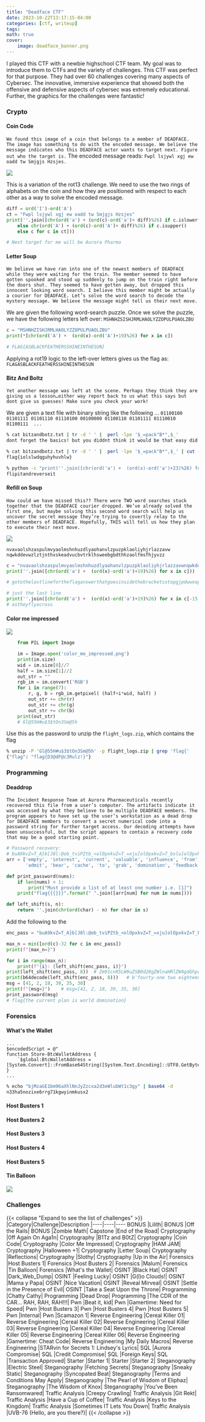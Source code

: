```yaml
---
title: "Deadface CTF"
date: 2023-10-22T13:17:15-04:00
categories: [ctf, writeup]
tags:
math: true
cover:
    image: deadface_banner.png
---
```

I played this CTF with a newbie highschool CTF team. My goal was to introduce them to CTFs and the variety of challenges. This CTF was perfect for that purpose. They had over 60 challenges covering many aspects of Cybersec. The innovative, immersive experience that showed both the offensive and defensive aspects of cybersec was extremely educational. Further, the graphics for the challenges were fantastic!

### Crypto
#### Coin Code 
`We found this image of a coin that belongs to a member of DEADFACE. The image has something to do with the encoded message. We believe the message indicates who this DEADFACE actor wants to target next. Figure out who the target is.`
The encoded message reads: `Fwpl lsjywl xgj ew oadd tw Smjgjs Hzsjes.`

![](coin.jpg)

This is a variation of the rot13 challenge. We need to use the two rings of alphabets on the coin and how they are positioned with respect to each other as a way to solve the encoded message.

```python
diff = ord('I')-ord('A')
ct = "Fwpl lsjywl xgj ew oadd tw Smjgjs Hzsjes"
print(''.join([chr(ord('a') + (ord(c)-ord('a')+ diff)%26) if c.islower() 
    else chr(ord('A') + (ord(c)-ord('A')+ diff)%26) if c.isupper() 
    else c for c in ct]))

# Next target for me will be Aurora Pharma
```
#### Letter Soup
`We believe we have ran into one of the newest members of DEADFACE while they were waiting for the train. The member seemed to have gotten spooked and stood up suddenly to jump on the train right before the doors shut. They seemed to have gotten away, but dropped this innocent looking word search. I believe this member might be actually a courier for DEADFACE. Let’s solve the word search to decode the mystery message. We believe the message might tell us their next move.`

We are given the following word-search puzzle. Once we solve the puzzle, we have the following letters left over: `MSHNHZSISHJRMLHAOLYZZOPULPUAOLZBU`

```python
c = "MSHNHZISHJRMLHAOLYZZOPULPUAOLZBU"
print(*[chr(ord('A') +  (ord(x)-ord('A')+19)%26) for x in c])

# FLAG{ASBLACKFEATHERSSHINEINTHESUN}
```
Applying a rot19 logic to the left-over letters gives us the flag as:
`FLAGASBLACKFEATHERSSHINEINTHESUN`


#### Bitz And Boltz
`Yet another message was left at the scene. Perhaps they think they are giving us a lesson…either way report back to us what this says but dont give us guesses! Make sure you check your work!`

We are given a text file with binary string like the following ...
`01100100 01101111 01101110 01110100 00100000 01100110 01101111 01110010 01100111  ...`

```bash
% cat bitzandbotz.txt | tr -d ' ' |  perl -lpe '$_=pack"B*",$_'
dont forget the basics! but you diddnt think it would be that easy did you? HAHAHAHAHA Silly Turbos! More Like Turbo TACKY!!!! the flag is 66 6c 61 67 7b 69 6f 6c 73 6c 77 64 71 67 75 68 79 68 75 76 68 6c 77 7d

% cat bitzandbotz.txt | tr -d ' ' |  perl -lpe '$_=pack"B*",$_' | cut -c140- | xxd -p -r
flag{iolslwdqguhyhuvhlw}

% python -c "print(''.join([chr(ord('a') +  (ord(x)-ord('a')+23)%26) for x in 'iolslwdqguhyhuvhlw']))"
flipitandreverseit
```
#### Refill on Soup
`How could we have missed this?? There were TWO word searches stuck together that the DEADFACE courier dropped. We’ve already solved the first one, but maybe solving this second word search will help us uncover the secret message they’re trying to covertly relay to the other members of DEADFACE. Hopefully, THIS will tell us how they plan to execute their next move.`

![](2023-10-22-20-28-32.png)

`nvavaolshzaspulmvyaolmshnhuzdlyaohanvlzpuzpklaoliyhjrlazzavw nqwkddevwzlztjnthxskeadvucbvtrklhsweebgbdthhzaolfmsfhjyvzz`


```python
c = "nvavaolshzaspulmvyaolmshnhuzdlyaohanvlzpuzpklaoliyhjrlazzavwnqwkddevwzlztjnthxskeadvucbvtrklhsweebgbdthhzaolfmsfhjyvzz"
print(''.join([chr(ord('a') +  (ord(x)-ord('a')+19)%26) for x in c]))

# gotothelastlinefortheflaganswerthatgoesinsidethebracketsstopgjpdwwxopsesmcgmaqldxtwonvuomkdealpxxuzuwmaastheyflyacross

# just the last line
print(''.join([chr(ord('a') +  (ord(x)-ord('a')+19)%26) for x in c[-15:]]))
# astheyflyacross
```
#### Color me impressed

![](2023-10-22-23-47-24.png)
```python
    from PIL import Image

    im = Image.open('color_me_impressed.png')
    print(im.size)
    wid = im.size[0]//7
    half = im.size[1]//2
    out_str = ""
    rgb_im = im.convert('RGB')
    for i in range(7):  
        r, g, b = rgb_im.getpixel( (half+i*wid, half) )
        out_str += chr(r)
        out_str += chr(g)
        out_str += chr(b)
    print(out_str) 
    # Gl@55H#u$3$tOn3Sm@5h
```
Use this as the password to unzip the `flight_logs.zip`, which contains the flag

```bash
% unzip -P 'Gl@55H#u$3$tOn3Sm@5h' -p flight_logs.zip | grep 'flag{'
{"flag": "flag{D3@dF@c3Rulz!}"}
```

### Programming
#### Deaddrop
`The Incident Response Team at Aurora Pharmaceuticals recently recovered this file from a user’s computer. The artifacts indicate it was accessed by what they believe to be multiple DEADFACE members. The program appears to have set up the user’s workstation as a dead drop for DEADFACE members to convert a secret numerical code into a password string for further target access. Our decoding attempts have been unsuccessful, but the script appears to contain a recovery code that may be a good starting point.`

```python
# Password recovery:
# buA9kvZ=T_A}b[J8l:@ob_tviPZtb_<olOpxkvZ=T_=xju]olOpxkvZ=T_bxlu]olOpxkvZ=QIEE
arr = ['empty', 'interest', 'current', 'valuable', 'influence', 'from', 'scolded', 'would', 'got', 'key', 'facility', 'run', 'great', 'tack', 'scent', 'close', 'are', 'a', 'plan', 'counter', 'earth', 'self', 'we', 'sick', 'return',
       'admit', 'bear', 'cache', 'to', 'grab', 'domination', 'feedback', 'especially', 'motivate', 'tool', 'world', 'phase', 'semblance', 'tone', 'is', 'will', 'the', 'can', 'global', 'tell', 'box', 'alarm', 'life', 'necessary']

def print_password(nums):
    if len(nums) < 1:
        print("Must provide a list of at least one number i.e. [1]")
    print("flag{{{}}}".format(" ".join([arr[num] for num in nums])))

def left_shift(s, n):
    return ''.join(chr(ord(char) - n) for char in s)
```

Add the following to the 

```python
enc_pass = "buA9kvZ=T_A}b[J8l:@ob_tviPZtb_<olOpxkvZ=T_=xju]olOpxkvZ=T_bxlu]olOpxkvZ=QIEE"

max_n = min([ord(c)-32 for c in enc_pass])
print(f"{max_n=}")

for i in range(max_n):
    print(f"{i}: {left_shift(enc_pass, i)}")
print(left_shift(enc_pass, 8))  # Zm91cnR5LW9uZSB0d28gZWlnaHRlZW4gdGhpcnR5LW5pbmUgdGhpcnR5LWZpdmUgdGhpcnR5IA==
print(b64decode(left_shift(enc_pass, 8)))   # b'fourty-one two eighteen thirty-nine thirty-five thirty '
msg = [41, 2, 18, 39, 35, 30]
print(f"{msg=}")    # msg=[41, 2, 18, 39, 35, 30]
print_password(msg)    
# flag{the current plan is world domination}
```
### Forensics
#### What's the Wallet

```
...
$encodedScript = @"
function Store-BtcWalletAddress {
    `$global:BtcWalletAddress = [System.Convert]::FromBase64String([System.Text.Encoding]::UTF8.GetBytes('bjMzaGE1bm96aXhlNnJyZzcxa2d3eWlubWt1c3gy'))
}
...
```

```bash
% echo "bjMzaGE1bm96aXhlNnJyZzcxa2d3eWlubWt1c3gy" | base64 -d
n33ha5nozixe6rrg71kgwyinmkusx2
```

#### Host Busters 1


#### Host Busters 2


#### Host Busters 3


#### Host Busters 4


#### Host Busters 5


#### Tin Balloon
![](2023-10-23-00-38-51.png)


### Challenges
{{< collapse "Expand to see the list of challenges" >}}
|Category|Challenge|Description
|----|----|----
BONUS |Lilith|
BONUS |Off the Rails|
BONUS |Zombie Math|
Capstone |End of the Road|
Cryptography |0ff Again On Aga1n|
Cryptography |B1Tz and B0tZ|
Cryptography |Coin Code|
Cryptography |Color Me Impressed|
Cryptography |HAM JAM|
Cryptography |Halloween +1|
Cryptography |Letter Soup|
Cryptography |Reflections|
Cryptography |Slothy|
Cryptography |Up in the Air|
Forensics |Host Busters 1|
Forensics |Host Busters 2|
Forensics |Malum|
Forensics |Tin Balloon|
Forensics |What's the Wallet|
OSINT |Black Hat|
OSINT |Dark_Web_Dump|
OSINT |Feeling Lucky|
OSINT |G(l)o Clouds!|
OSINT |Mama y Papa|
OSINT |Nice Vacation|
OSINT |Reveal Mirveal|
OSINT |Settle in the Presence of Evil|
OSINT |Take a Seat Upon the Throne|
Programming |Chatty Cathy|
Programming |Dead Drop|
Programming |The CDR of the CAR... RAH, RAH, RAH!!!|
Pwn |Beat it, kid|
Pwn |Gamertime: Need for Speed|
Pwn |Host Busters 3|
Pwn |Host Busters 4|
Pwn |Host Busters 5|
Pwn |Internal|
Pwn |Scamazon 1|
Reverse Engineering |Cereal Killer 01|
Reverse Engineering |Cereal Killer 02|
Reverse Engineering |Cereal Killer 03|
Reverse Engineering |Cereal Killer 04|
Reverse Engineering |Cereal Killer 05|
Reverse Engineering |Cereal Killer 06|
Reverse Engineering |Gamertime: Cheat Code|
Reverse Engineering |My Daily Macros|
Reverse Engineering |STARvin for Secrets 1: Lindsey's Lyrics|
SQL |Aurora Compromise|
SQL |Credit Compromise|
SQL |Foreign Keys|
SQL |Transaction Approved|
Starter |Starter 1|
Starter |Starter 2|
Steganography |Electric Steel|
Steganography |Fetching Secrets|
Steganography |Sneaky Static|
Steganography |Syncopated Beat|
Steganography |Terms and Conditions May Apply|
Steganography |The Pearl of Wisdom of Eliphaz|
Steganography |The Wisdom of Knox|
Steganography |You've Been Ransomwared|
Traffic Analysis |Creepy Crawling|
Traffic Analysis |Git Rekt|
Traffic Analysis |Have a Cup of Coffee|
Traffic Analysis |Keys to the Kingdom|
Traffic Analysis |Sometimes IT Lets You Down|
Traffic Analysis |UVB-76 (Hello, are you there?)|
{{< /collapse >}}